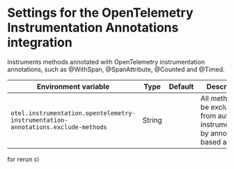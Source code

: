 # Settings for the OpenTelemetry Instrumentation Annotations integration

Instruments methods annotated with OpenTelemetry instrumentation annotations, such as @WithSpan, @SpanAttribute, @Counted and @Timed.

| Environment variable                                                             | Type   | Default | Description                                                                       |
| -------------------------------------------------------------------------------- | ------ | ------- | --------------------------------------------------------------------------------- |
| `otel.instrumentation.opentelemetry-instrumentation-annotations.exclude-methods` | String |         | All methods to be excluded from auto-instrumentation by annotation-based advices. |

for rerun ci
